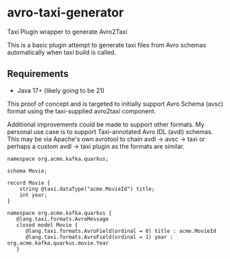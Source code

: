 # avro-taxi-generator

Taxi Plugin wrapper to generate Avro2Taxi

This is a basic plugin attempt to generate taxi files from Avro schemas automatically when taxi build is called.

## Requirements

- Java 17+ (likely going to be 21)

This proof of concept and is targeted to initially support Avro Schema (avsc) format using the taxi-supplied avro2taxi component.

Additional improvements could be made to support other formats. My personal use case is to support Taxi-annotated Avro IDL (avdl) schemas. This may be via Apache's own avrotool to chain avdl -> avsc -> taxi or perhaps a custom avdl -> taxi plugin as the formats are similar.

```avdl
namespace org.acme.kafka.quarkus;

schema Movie;

record Movie {
    string @taxi.dataType("acme.MovieId") title;
    int year;
}
```

```taxi
namespace org.acme.kafka.quarkus {
   @lang.taxi.formats.AvroMessage
   closed model Movie {
      @lang.taxi.formats.AvroField(ordinal = 0) title : acme.MovieId
      @lang.taxi.formats.AvroField(ordinal = 1) year : org.acme.kafka.quarkus.movie.Year
   }
```
